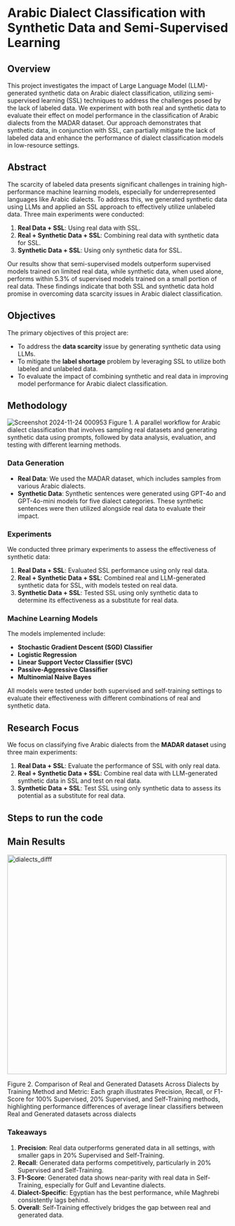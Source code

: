 # Arabic Dialect Classification with Synthetic Data and Semi-Supervised Learning

## Overview

This project investigates the impact of Large Language Model (LLM)-generated synthetic data on Arabic dialect classification, utilizing semi-supervised learning (SSL) techniques to address the challenges posed by the lack of labeled data. We experiment with both real and synthetic data to evaluate their effect on model performance in the classification of Arabic dialects from the MADAR dataset. Our approach demonstrates that synthetic data, in conjunction with SSL, can partially mitigate the lack of labeled data and enhance the performance of dialect classification models in low-resource settings.

## Abstract

The scarcity of labeled data presents significant challenges in training high-performance machine learning models, especially for underrepresented languages like Arabic dialects. To address this, we generated synthetic data using LLMs and applied an SSL approach to effectively utilize unlabeled data. Three main experiments were conducted:
1. **Real Data + SSL**: Using real data with SSL.
2. **Real + Synthetic Data + SSL**: Combining real data with synthetic data for SSL.
3. **Synthetic Data + SSL**: Using only synthetic data for SSL.

Our results show that semi-supervised models outperform supervised models trained on limited real data, while synthetic data, when used alone, performs within 5.3% of supervised models trained on a small portion of real data. These findings indicate that both SSL and synthetic data hold promise in overcoming data scarcity issues in Arabic dialect classification.

## Objectives
The primary objectives of this project are:
- To address the **data scarcity** issue by generating synthetic data using LLMs.
- To mitigate the **label shortage** problem by leveraging SSL to utilize both labeled and unlabeled data.
- To evaluate the impact of combining synthetic and real data in improving model performance for Arabic dialect classification.

## Methodology

![Screenshot 2024-11-24 000953](https://github.com/user-attachments/assets/15c1d9a5-6118-4832-b8c7-803a168868af)
Figure 1. A parallel workflow for Arabic dialect classification that involves sampling real datasets and generating synthetic data using
prompts, followed by data analysis, evaluation, and testing with different learning methods.

### Data Generation
- **Real Data**: We used the MADAR dataset, which includes samples from various Arabic dialects.
- **Synthetic Data**: Synthetic sentences were generated using GPT-4o and GPT-4o-mini models for five dialect categories. These synthetic sentences were then utilized alongside real data to evaluate their impact.

### Experiments
We conducted three primary experiments to assess the effectiveness of synthetic data:
1. **Real Data + SSL**: Evaluated SSL performance using only real data.
2. **Real + Synthetic Data + SSL**: Combined real and LLM-generated synthetic data for SSL, with models tested on real data.
3. **Synthetic Data + SSL**: Tested SSL using only synthetic data to determine its effectiveness as a substitute for real data.

### Machine Learning Models
The models implemented include:
- **Stochastic Gradient Descent (SGD) Classifier**
- **Logistic Regression**
- **Linear Support Vector Classifier (SVC)**
- **Passive-Aggressive Classifier**
- **Multinomial Naive Bayes**

All models were tested under both supervised and self-training settings to evaluate their effectiveness with different combinations of real and synthetic data.



## Research Focus
We focus on classifying five Arabic dialects from the **MADAR dataset** using three main experiments:
1. **Real Data + SSL**: Evaluate the performance of SSL with only real data.
2. **Real + Synthetic Data + SSL**: Combine real data with LLM-generated synthetic data in SSL and test on real data.
3. **Synthetic Data + SSL**: Test SSL using only synthetic data to assess its potential as a substitute for real data.


## Steps to run the code



## Main Results

<img src="https://github.com/user-attachments/assets/953ed38a-3d7b-4446-a51f-b1a41eca05f4" alt="dialects_difff" width="500">


Figure 2. Comparison of Real and Generated Datasets Across Dialects by Training Method and Metric: Each graph illustrates Precision,
Recall, or F1-Score for 100% Supervised, 20% Supervised, and Self-Training methods, highlighting performance differences of average
linear classifiers between Real and Generated datasets across dialects

### Takeaways
1. **Precision**: Real data outperforms generated data in all settings, with smaller gaps in 20% Supervised and Self-Training.
2. **Recall**: Generated data performs competitively, particularly in 20% Supervised and Self-Training.
3. **F1-Score**: Generated data shows near-parity with real data in Self-Training, especially for Gulf and Levantine dialects.
4. **Dialect-Specific**: Egyptian has the best performance, while Maghrebi consistently lags behind.
5. **Overall**: Self-Training effectively bridges the gap between real and generated data.



